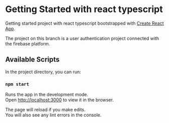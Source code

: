 # Getting Started with react typescript

Getting started project with react typescript bootstrapped  with [Create React App](https://github.com/facebook/create-react-app).

The project on this branch is a user authentication project connected with the firebase platform.


## Available Scripts

In the project directory, you can run:

### `npm start`

Runs the app in the development mode.\
Open [http://localhost:3000](http://localhost:3000) to view it in the browser.

The page will reload if you make edits.\
You will also see any lint errors in the console.